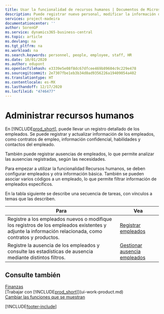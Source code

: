 ```yaml
---
title: Usar la funcionalidad de recursos humanos | Documentos de Microsoft
description: Puede registrar nuevo personal, modificar la información del personal existente y registrar y analizar las ausencias.
services: project-madeira
documentationcenter: ''
author: SorenGP
ms.service: dynamics365-business-central
ms.topic: article
ms.devlang: na
ms.tgt_pltfrm: na
ms.workload: na
ms.search.keywords: personnel, people, employee, staff, HR
ms.date: 10/01/2020
ms.author: edupont
ms.openlocfilehash: e3339e5e08f8dc67dfcee469b89604c9c229e478
ms.sourcegitcommit: 2e7307fbe1eb3b34d0ad9356226a19409054a402
ms.translationtype: HT
ms.contentlocale: es-MX
ms.lasthandoff: 12/17/2020
ms.locfileid: "4746477"
---
```

# <a name="manage-human-resources"></a>Administrar recursos humanos
En [!INCLUDE[prod_short](includes/prod_short.md)], puede llevar un registro detallado de los empleados. Se puede registrar y actualizar información de los empleados, como contratos de empleo, información confidencial, habilidades y contactos del empleado.

También puede registrar ausencias de empleados, lo que permite analizar las ausencias registradas, según las necesidades.

Para empezar a utilizar la funcionalidad Recursos humanos, se deben configurar empleados y otra información básica. También se pueden asociar varios códigos a un empleado, lo que permite filtrar información de empleados específicos.

En la tabla siguiente se describe una secuencia de tareas, con vínculos a temas que las describen.

| Para | Vea |
| --- | --- |
| Registre a los empleados nuevos o modifique los registros de los empleados existentes y adjunte la información relacionada, como contratos y productos. |[Registrar empleados](hr-how-register-employees.md) |
| Registre la ausencia de los empleados y consulte las estadísticas de ausencia mediante distintos filtros. |[Gestionar ausencia empleados](hr-how-manage-absence.md) |

## <a name="see-also"></a>Consulte también
[Finanzas](finance.md)  
[Trabajar con [!INCLUDE[prod_short](includes/prod_short.md)]](ui-work-product.md)  
[Cambiar las funciones que se muestran](ui-experiences.md)        


[!INCLUDE[footer-include](includes/footer-banner.md)]